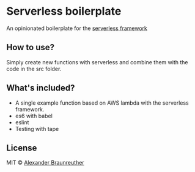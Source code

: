 # Serverless boilerplate

An opinionated boilerplate for the [serverless framework](https://serverless.com)

## How to use?
Simply create new functions with serverless and combine them with the code in the src folder.

## What's included?
- A single example function based on AWS lambda with the serverless framework.
- es6 with babel
- eslint
- Testing with tape

## License

MIT © [Alexander Braunreuther](http://github.com/SnaptrackDevelopment)
